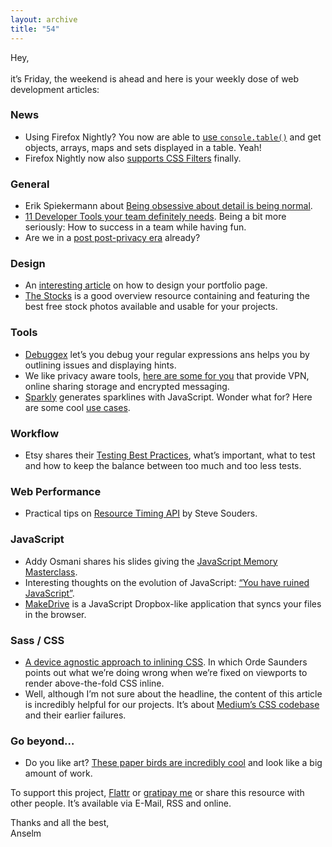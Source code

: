 ```yaml
---
layout: archive
title: "54"
---
```


Hey,<br>
<br>
it’s Friday, the weekend is ahead and here is your weekly dose of web development articles:

### News

- Using Firefox Nightly? You now are able to [use `console.table()`](https://twitter.com/gabrielluong/status/504840586944204800/photo/1) and get objects, arrays, maps and sets displayed in a table. Yeah!
- Firefox Nightly now also [supports CSS Filters](https://bugzilla.mozilla.org/show_bug.cgi?id=948265) finally.

### General

- Erik Spiekermann about [Being obsessive about detail is being normal](http://spiekermann.com/en/being-obsessive-about-detail-is-being-normal/).
- [11 Developer Tools your team definitely needs](https://www.infinum.co/the-capsized-eight/articles/11-developer-tools-that-will-blow-your-mind). Being a bit more seriously: How to success in a team while having fun.
- Are we in a [post post-privacy era](http://bastianallgeier.com/notes/post-post-privacy) already?

### Design

- An [interesting article](http://www.barryclark.co/portfolio-studies/jad-limcaco/) on how to design your portfolio page.
- [The Stocks](http://thestocks.im/) is a good overview resource containing and featuring the best free stock photos available and usable for your projects.

### Tools

- [Debuggex](https://www.debuggex.com/) let’s you debug your regular expressions ans helps you by outlining issues and displaying hints.
- We like privacy aware tools, [here are some for you](http://www.goldenfrog.com/DE/en) that provide VPN, online sharing storage and encrypted messaging.
- [Sparkly](https://github.com/sindresorhus/sparkly) generates sparklines with JavaScript. Wonder what for? Here are some cool [use cases](https://github.com/holman/spark/wiki/Wicked-Cool-Usage).

### Workflow

- Etsy shares their [Testing Best Practices](https://github.com/etsy/Testing101/blob/master/Testing_Best_Practices.md), what’s important, what to test and how to keep the balance between too much and too less tests.

### Web Performance

- Practical tips on [Resource Timing API](http://www.stevesouders.com/blog/2014/08/21/resource-timing-practical-tips/) by Steve Souders.

### JavaScript

- Addy Osmani shares his slides giving the [JavaScript Memory Masterclass](https://speakerdeck.com/addyosmani/javascript-memory-management-masterclass).
- Interesting thoughts on the evolution of JavaScript: [“You have ruined JavaScript”](http://codeofrob.com/entries/you-have-ruined-javascript.html).
- [MakeDrive](http://blog.humphd.org/introducing-makedrive/) is a JavaScript Dropbox-like application that syncs your files in the browser.

### Sass / CSS

- [A device agnostic approach to inlining CSS](https://decadecity.net/blog/2014/08/19/a-device-agnostic-approach-to-inlining-css). In which Orde Saunders points out what we’re doing wrong when we’re fixed on viewports to render above-the-fold CSS inline.
- Well, although I’m not sure about the headline, the content of this article is incredibly helpful for our projects. It’s about [Medium’s CSS codebase](https://medium.com/@fat/mediums-css-is-actually-pretty-fucking-good-b8e2a6c78b06) and their earlier failures.

### Go beyond…

- Do you like art? [These paper birds are incredibly cool](http://bravebirdpaperart.com/portfolio/) and look like a big amount of work.

To support this project, [Flattr](http://goo.gl/dDWsTF) or [gratipay me](http://goo.gl/cnqtOc) or share this resource with other people. It’s available via E-Mail, RSS and online.

Thanks and all the best,<br>
Anselm
